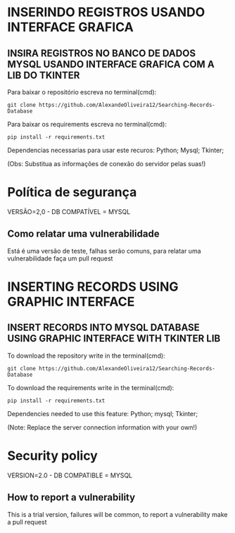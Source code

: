# INSERINDO REGISTROS USANDO INTERFACE GRAFICA

## INSIRA REGISTROS NO BANCO DE DADOS MYSQL USANDO INTERFACE GRAFICA COM A LIB DO TKINTER

Para baixar o repositório escreva no terminal(cmd):
````
git clone https://github.com/AlexandeOliveira12/Searching-Records-Database
````
Para baixar os requirements escreva no terminal(cmd):
````
pip install -r requirements.txt
````
Dependencias necessarias para usar este recuros:
Python;
Mysql;
Tkinter;

(Obs: Substitua as informações de conexão do servidor pelas suas!)

# Política de segurança

VERSÃO=2,0 - 
DB COMPATÍVEL = MYSQL

## Como relatar uma vulnerabilidade

Está é uma versão de teste, 
falhas serão comuns, para relatar uma vulnerabilidade faça um pull request

##

# INSERTING RECORDS USING GRAPHIC INTERFACE

## INSERT RECORDS INTO MYSQL DATABASE USING GRAPHIC INTERFACE WITH TKINTER LIB

To download the repository write in the terminal(cmd):
````
git clone https://github.com/AlexandeOliveira12/Searching-Records-Database
````
To download the requirements write in the terminal(cmd):
````
pip install -r requirements.txt
````
Dependencies needed to use this feature:
Python;
mysql;
Tkinter;

(Note: Replace the server connection information with your own!)

# Security policy

VERSION=2.0 - 
DB COMPATIBLE = MYSQL

## How to report a vulnerability

This is a trial version,
failures will be common, to report a vulnerability make a pull request



